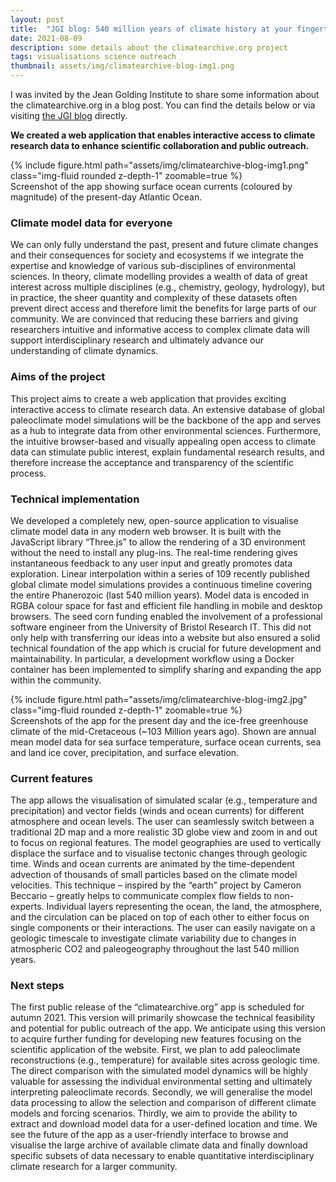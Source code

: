 ```yaml
---
layout: post
title:  "JGI blog: 540 million years of climate history at your fingertips"
date: 2021-08-09
description: some details about the climatearchive.org project
tags: visualisations science outreach
thumbnail: assets/img/climatearchive-blog-img1.png
---
```

I was invited by the Jean Golding Institute to share some information about the climatearchive.org in a blog post. 
You can find the details below or via visiting [the JGI blog](https://jeangoldinginstitute.blogs.bristol.ac.uk/2021/08/09/climatearchive-org-540-million-years-of-climate-history-at-your-fingertips/?_gl=1*1r66qz3*_ga*NjgyMTY5NjQ1LjE2NzcxNTc3Njk.*_ga_6R8SPL3HLT*MTY4OTY4NTI1Ni45MC4wLjE2ODk2ODUyNTYuNjAuMC4w) directly.

**We created a web application that enables interactive access to climate research data to enhance scientific collaboration and public outreach.**

<div class="row mt-3">
    <div class="col-sm mt-3 mt-md-0">
        {% include figure.html path="assets/img/climatearchive-blog-img1.png" class="img-fluid rounded z-depth-1" zoomable=true %}
    </div>
</div>
<div class="caption">
    Screenshot of the app showing surface ocean currents (coloured by magnitude) of the present-day Atlantic Ocean.
</div>

### Climate model data for everyone 
We can only fully understand the past, present and future climate changes and their consequences for society and ecosystems if we integrate the expertise and knowledge of various sub-disciplines of environmental sciences. In theory, climate modelling provides a wealth of data of great interest across multiple disciplines (e.g., chemistry, geology, hydrology), but in practice, the sheer quantity and complexity of these datasets often prevent direct access and therefore limit the benefits for large parts of our community. We are convinced that reducing these barriers and giving researchers intuitive and informative access to complex climate data will support interdisciplinary research and ultimately advance our understanding of climate dynamics.  

### Aims of the project 
This project aims to create a web application that provides exciting interactive access to climate research data. An extensive database of global paleoclimate model simulations will be the backbone of the app and serves as a hub to integrate data from other environmental sciences. Furthermore, the intuitive browser-based and visually appealing open access to climate data can stimulate public interest, explain fundamental research results, and therefore increase the acceptance and transparency of the scientific process. 

### Technical implementation 
We developed a completely new, open-source application to visualise climate model data in any modern web browser. It is built with the JavaScript library “Three.js” to allow the rendering of a 3D environment without the need to install any plug-ins. The real-time rendering gives instantaneous feedback to any user input and greatly promotes data exploration. Linear interpolation within a series of 109 recently published global climate model simulations provides a continuous timeline covering the entire Phanerozoic (last 540 million years). Model data is encoded in RGBA colour space for fast and efficient file handling in mobile and desktop browsers. The seed corn funding enabled the involvement of a professional software engineer from the University of Bristol Research IT. This did not only help with transferring our ideas into a website but also ensured a solid technical foundation of the app which is crucial for future development and maintainability. In particular, a development workflow using a Docker container has been implemented to simplify sharing and expanding the app within the community. 

<div class="row mt-3">
    <div class="col-sm mt-3 mt-md-0">
        {% include figure.html path="assets/img/climatearchive-blog-img2.jpg" class="img-fluid rounded z-depth-1" zoomable=true %}
    </div>
</div>
<div class="caption">
    Screenshots of the app for the present day and the ice-free greenhouse climate of the mid-Cretaceous (~103 Million years ago). Shown are annual mean model data for sea surface temperature, surface ocean currents, sea and land ice cover, precipitation, and surface elevation.
</div>

### Current features 
The app allows the visualisation of simulated scalar (e.g., temperature and precipitation) and vector fields (winds and ocean currents) for different atmosphere and ocean levels. The user can seamlessly switch between a traditional 2D map and a more realistic 3D globe view and zoom in and out to focus on regional features. The model geographies are used to vertically displace the surface and to visualise tectonic changes through geologic time. Winds and ocean currents are animated by the time-dependent advection of thousands of small particles based on the climate model velocities. This technique – inspired by the “earth” project by Cameron Beccario – greatly helps to communicate complex flow fields to non-experts. Individual layers representing the ocean, the land, the atmosphere, and the circulation can be placed on top of each other to either focus on single components or their interactions. The user can easily navigate on a geologic timescale to investigate climate variability due to changes in atmospheric CO2 and paleogeography throughout the last 540 million years. 

### Next steps 
The first public release of the “climatearchive.org” app is scheduled for autumn 2021. This version will primarily showcase the technical feasibility and potential for public outreach of the app. We anticipate using this version to acquire further funding for developing new features focusing on the scientific application of the website. First, we plan to add paleoclimate reconstructions (e.g., temperature) for available sites across geologic time. The direct comparison with the simulated model dynamics will be highly valuable for assessing the individual environmental setting and ultimately interpreting paleoclimate records. Secondly, we will generalise the model data processing to allow the selection and comparison of different climate models and forcing scenarios. Thirdly, we aim to provide the ability to extract and download model data for a user-defined location and time. We see the future of the app as a user-friendly interface to browse and visualise the large archive of available climate data and finally download specific subsets of data necessary to enable quantitative interdisciplinary climate research for a larger community. 